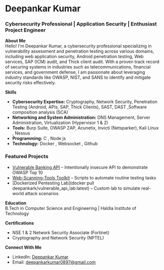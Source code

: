 # Deepankar Kumar 

### Cybersecurity Professional | Application Security | Enthusiast Project Engineer 

**About Me**  
Hello! I'm Deepankar Kumar, a cybersecurity professional specializing in vulnerability assessment and penetration testing across various domains, including web application security, Android penetration testing, Web services, SAP (ICM) audit, and Thick client audit. With a proven track record of securing systems in industries such as telecommunications, financial services, and government defense, I am passionate about leveraging industry standards like OWASP, NIST, and SANS to identify and mitigate security risks effectively.

**Skills**  
- **Cybersecurity Expertise:** Cryptography, Network Security, Penetration Testing (Android, APIs, SAP, Thick Clients), SAST, DAST ,Software composition analysis (SCA) 
- **Networking and System Administration:** DNS Management, Server Administration, Virtualization (Hypervisor 1 & 2) 
- **Tools:** Burp Suite, OWASP ZAP, Acunetix, Invicti (Netsparker), Kali Linux , Nessus  
- **Programming:** C , Node js
- **Technology:**  Docker , Websocket , Github

###  Featured Projects
-  [Vulnerable Banking API](https://github.com/deepankarkumar1/vulnerable-kyc-api/) – Intentionally insecure API to demonstrate OWASP Top 10
-  [Web-Scanning-Tools Toolkit](https://github.com/deepankarkumar1/Web-Scanning-Tools) – Scripts to automate routine testing tasks
-  [Dockerized Pentesting Lab](docker pull deepankark/vulnerable_api_lab:latest) – Custom lab to simulate real-world attack scenarios

 **Education**  
B.Tech in Computer Science and Engineering | Haldia Institute of Technology  

 **Certifications**  
- NSE 1 & 2 Network Security Associate (Fortinet)  
- Cryptography and Network Security (NPTEL)  

 **Connect With Me**  
- LinkedIn: [Deepankar Kumar](https://www.linkedin.com/in/deepankarkumar) 
- Email: deepankarkumar0897@gmail.com  
